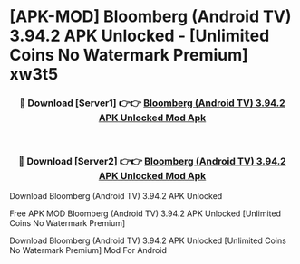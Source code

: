 # [APK-MOD] Bloomberg (Android TV) 3.94.2 APK Unlocked - [Unlimited Coins No Watermark Premium] xw3t5



<div align="center">
<h3>🔴 Download [Server1] 👉👉 <a href="https://momento.my/?title=Bloomberg_(Android_TV)_3.94.2_APK_Unlocked">Bloomberg (Android TV) 3.94.2 APK Unlocked Mod Apk</a></h3><br>

<h3>🔴 Download [Server2] 👉👉 <a href="https://momento.my/?title=Bloomberg_(Android_TV)_3.94.2_APK_Unlocked">Bloomberg (Android TV) 3.94.2 APK Unlocked Mod Apk</a></h3>
</div>



Download Bloomberg (Android TV) 3.94.2 APK Unlocked 

Free APK MOD Bloomberg (Android TV) 3.94.2 APK Unlocked [Unlimited Coins No Watermark Premium]

Download Bloomberg (Android TV) 3.94.2 APK Unlocked [Unlimited Coins No Watermark Premium] Mod For Android
